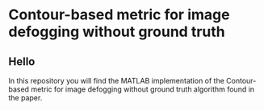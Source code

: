 # Contour-based metric for image defogging without ground truth

## Hello
In this repository you will find the MATLAB implementation of the Contour-based metric for image defogging without ground truth algorithm found in the paper.